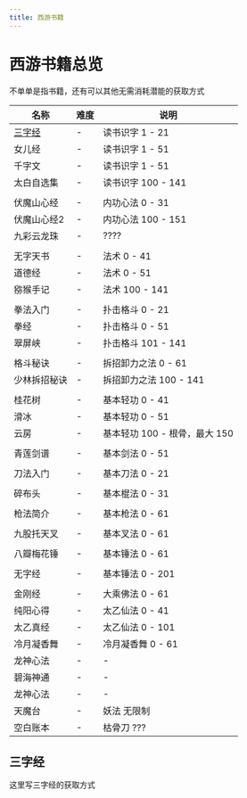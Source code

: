 ```yaml
---
title: 西游书籍
---
```


# 西游书籍总览

<Contributors :names="['示例']" />

不单单是指书籍，还有可以其他无需消耗潜能的获取方式

| 名称 | 难度 | 说明
| -- | -- | --
| [三字经](#三字经) | - | 读书识字 1 - 21
| 女儿经 | - | 读书识字 1 - 51
| 千字文 | - | 读书识字 1 - 51
| 太白自选集 | - | 读书识字 100 - 141
|||
| 伏魔山心经 | - | 内功心法 0 - 31
| 伏魔山心经2 | - | 内功心法 100 - 151
| 九彩云龙珠 | - | ????
|||
| 无字天书 | - | 法术 0 - 41
| 道德经 | - | 法术 0 - 51
| 猕猴手记 | - | 法术 100 - 141
|||
| 拳法入门 | - | 扑击格斗 0 - 21
| 拳经 | - | 扑击格斗 0 - 51
| 翠屏峡 | - | 扑击格斗 101 - 141
|||
| 格斗秘诀 | - | 拆招卸力之法 0 - 61
| 少林拆招秘诀 | - | 拆招卸力之法 100 - 141
|||
| 桂花树 | - | 基本轻功 0 - 41
| 滑冰 | - | 基本轻功 0 - 51
| 云房 | - | 基本轻功 100 - 根骨，最大 150
|||
| 青莲剑谱 | - |基本剑法 0 - 51
|||
| 刀法入门 | - | 基本刀法 0 - 21
|||
| 碎布头 | - | 基本棍法 0 - 31
|||
| 枪法简介 | - | 基本枪法 0 - 61
|||
| 九股托天叉 | - | 基本叉法 0 - 61
|||
| 八瓣梅花锤 | - | 基本锤法 0 - 61
|||
| 无字经 | - | 基本锤法 0 - 201
|||
| 金刚经 | - | 大乘佛法 0 - 61
| 纯阳心得 | - | 太乙仙法 0 - 41
| 太乙真经 | - | 太乙仙法 0 - 101
| 冷月凝香舞 | - | 冷月凝香舞 0 - 61
| 龙神心法 | - | - | 龙神心法 ???
| 碧海神通 | - | - | 碧海神通 ???
| 龙神心法 | - | - | 龙神心法 ???
| 天魔台 | - | 妖法 无限制
| 空白账本 | - | 枯骨刀 ???


## 三字经



这里写三字经的获取方式
